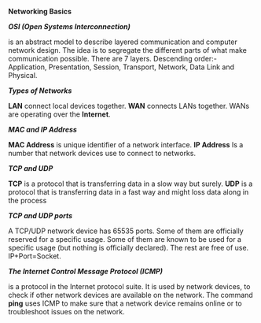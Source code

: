 **Networking Basics**

***OSI (Open Systems Interconnection)***

is an abstract model to describe layered communication and computer network design.
The idea is to segregate the different parts of what make communication possible.
There are 7 layers. Descending order:- Application, Presentation, Session, Transport, Network, Data Link and Physical.

***Types of Networks***

**LAN** connect local devices together.
**WAN** connects LANs together. 
WANs are operating over the **Internet**.

***MAC and IP Address***

**MAC Address** is unique identifier of a network interface.
**IP Address** Is a number that network devices use to connect to networks.

***TCP and UDP***

**TCP** is a protocol that is transferring data in a slow way but surely.
**UDP** is a protocol that is transferring data in a fast way and might loss data along in the process

***TCP and UDP ports***

A TCP/UDP network device has 65535 ports. 
Some of them are officially reserved for a specific usage.
Some of them are known to be used for a specific usage (but nothing is officially declared).
The rest are free of use.
IP+Port=Socket.

***The Internet Control Message Protocol (ICMP)***

is a protocol in the Internet protocol suite. 
It is used by network devices, to check if other network devices are available on the network. 
The command **ping** uses ICMP to make sure that a network device remains online or to troubleshoot issues on the network.
